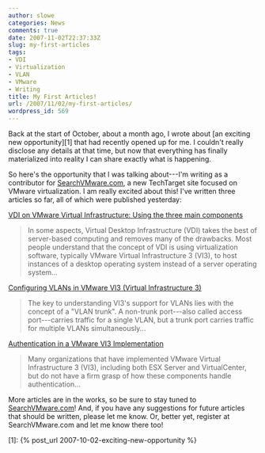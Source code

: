 ```yaml
---
author: slowe
categories: News
comments: true
date: 2007-11-02T22:37:33Z
slug: my-first-articles
tags:
- VDI
- Virtualization
- VLAN
- VMware
- Writing
title: My First Articles!
url: /2007/11/02/my-first-articles/
wordpress_id: 569
---
```


Back at the start of October, about a month ago, I wrote about [an exciting new opportunity][1] that had recently opened up for me. I couldn't really disclose any details at that time, but now that everything has finally materialized into reality I can share exactly what is happening.

So here's the opportunity that I was talking about---I'm writing as a contributor for [SearchVMware.com](http://searchvmware.techtarget.com/), a new TechTarget site focused on VMware virtualization. I am really excited about this! I've written three articles so far, all of which were published yesterday:

[VDI on VMware Virtual Infrastructure: Using the three main components](http://searchvmware.techtarget.com/tip/0,289483,sid179_gci1280569,00.html)

>In some aspects, Virtual Desktop Infrastructure (VDI) takes the best of server-based computing and removes many of the drawbacks. Most people understand that the concept of VDI is using virtualization software, typically VMware Virtual Infrastructure 3 (VI3), to host instances of a desktop operating system instead of a server operating system...

[Configuring VLANs in VMware VI3 (Virtual Infrastructure 3)](http://searchvmware.techtarget.com/tip/0,289483,sid179_gci1280449,00.html)

>The key to understanding VI3's support for VLANs lies with the concept of a "VLAN trunk". A non-trunk port---also called access port---carries traffic for a single VLAN, but a trunk port carries traffic for multiple VLANs simultaneously...

[Authentication in a VMware VI3 Implementation](http://searchvmware.techtarget.com/tip/0,289483,sid179_gci1280576,00.html)

>Many organizations that have implemented VMware Virtual Infrastructure 3 (VI3), including both ESX Server and VirtualCenter, but do not have a firm grasp of how these components handle authentication...

More articles are in the works, so be sure to stay tuned to [SearchVMware.com](http://searchvmware.techtarget.com/)! And, if you have any suggestions for future articles that should be written, please let me know. Or, better yet, register at SearchVMware.com and let me know there too!

[1]: {% post_url 2007-10-02-exciting-new-opportunity %}
